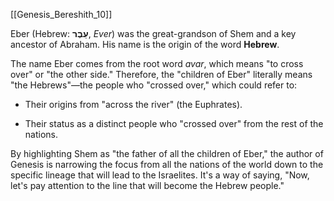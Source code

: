 [[Genesis_Bereshith_10]]

Eber (Hebrew: **עֵבֶר**, _Ever_) was the great-grandson of Shem and a key ancestor of Abraham. His name is the origin of the word **Hebrew**.

The name Eber comes from the root word _avar_, which means "to cross over" or "the other side." Therefore, the "children of Eber" literally means "the Hebrews"—the people who "crossed over," which could refer to:

- Their origins from "across the river" (the Euphrates).
    
- Their status as a distinct people who "crossed over" from the rest of the nations.
    

By highlighting Shem as "the father of all the children of Eber," the author of Genesis is narrowing the focus from all the nations of the world down to the specific lineage that will lead to the Israelites. It's a way of saying, "Now, let's pay attention to the line that will become the Hebrew people."